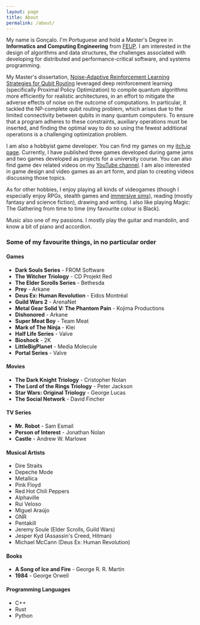 ```yaml
---
layout: page
title: About
permalink: /about/
---
```


My name is Gonçalo. 
I'm Portuguese and hold a Master's Degree in **Informatics and Computing Engineering** from [FEUP](https://sigarra.up.pt/feup/en/web_base.gera_pagina?p_pagina=boas%20vindas). I am interested in the design of algorithms and data structures, the challenges associated with developing for distributed and performance-critical software, and systems programming.

My Master's dissertation, <a href="https://repositorio-aberto.up.pt/bitstream/10216/153420/3/646720.pdf" target="_blank">Noise-Adaptive Reinforcement Learning Strategies for Qubit Routing</a> leveraged deep reinforcement learning (specifically Proximal Policy Optimization) to compile quantum algorithms more efficiently for realistic architectures, in an effort to mitigate the adverse effects of noise on the outcome of computations. In particular, it tackled the NP-complete qubit routing problem, which arises due to the limited connectivity between qubits in many quantum computers. To ensure that a program adheres to these constraints, auxiliary operations must be inserted, and finding the optimal way to do so using the fewest additional operations is a challenging optimization problem.

I am also a hobbyist game developer. You can find my games on my [itch.io page](https://venompaco.itch.io/). 
Currently, I have published three games developed during game jams and two games developed as projects for a university course. You can also find game dev related videos on my [YouTube channel](https://www.youtube.com/channel/UCvL53_aSBTpDE0RN1dp6WkA). 
I am also interested in game design and video games as an art form, and plan to creating videos discussing those topics.

As for other hobbies, I enjoy playing all kinds of videogames (though I especially enjoy RPGs, stealth games and [immersive sims](https://en.wikipedia.org/wiki/Immersive_sim)), reading (mostly fantasy and science fiction), drawing and writing. 
I also like playing Magic: The Gathering from time to time (my favourite colour is Black).

Music also one of my passions. I mostly play the guitar and mandolin, and know a bit of piano and accordion.

### Some of my favourite things, in no particular order

#### Games
* **Dark Souls Series** - FROM Software
* **The Witcher Triology** - CD Projekt Red
* **The Elder Scrolls Series** - Bethesda
* **Prey** - Arkane
* **Deus Ex: Human Revolution** - Eidos Montréal
* **Guild Wars 2** - ArenaNet
* **Metal Gear Solid V: The Phantom Pain** - Kojima Productions
* **Dishonored** - Arkane
* **Super Meat Boy** - Team Meat
* **Mark of The Ninja** - Klei
* **Half Life Series** - Valve
* **Bioshock** - 2K
* **LittleBigPlanet** - Media Molecule
* **Portal Series** - Valve

#### Movies
* **The Dark Knight Triology** - Cristopher Nolan
* **The Lord of the Rings Triology** - Peter Jackson
* **Star Wars: Original Triology** - George Lucas
* **The Social Network** - David Fincher

#### TV Series
* **Mr. Robot** - Sam Esmail
* **Person of Interest** - Jonathan Nolan
* **Castle** - Andrew W. Marlowe

#### Musical Artists
* Dire Straits
* Depeche Mode
* Metallica
* Pink Floyd
* Red Hot Chili Peppers
* Alphaville
* Rui Veloso
* Miguel Araújo
* GNR
* Pentakill
* Jeremy Soule (Elder Scrolls, Guild Wars)
* Jesper Kyd (Assassin's Creed, Hitman)
* Michael McCann (Deus Ex: Human Revolution)

#### Books
* **A Song of Ice and Fire** - George R. R. Martin
* **1984** - George Orwell

#### Programming Languages
* C++
* Rust
* Python
